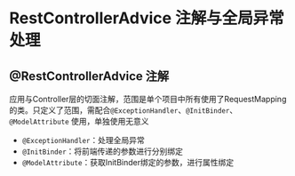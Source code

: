 # RestControllerAdvice 注解与全局异常处理

## @RestControllerAdvice 注解

应用与Controller层的切面注解，范围是单个项目中所有使用了RequestMapping的类。只定义了范围，需配合`@ExceptionHandler`、`@InitBinder`、`@ModelAttribute`
使用，单独使用无意义

- `@ExceptionHandler`：处理全局异常
- `@InitBinder`：将前端传递的参数进行分别绑定
- `@ModelAttribute`：获取InitBinder绑定的参数，进行属性绑定
